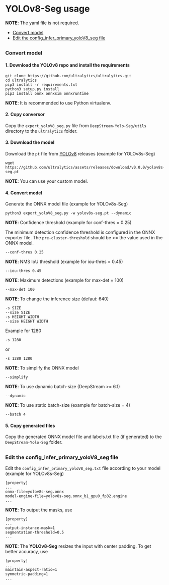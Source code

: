 # YOLOv8-Seg usage

**NOTE**: The yaml file is not required.

* [Convert model](#convert-model)
* [Edit the config_infer_primary_yoloV8_seg file](#edit-the-config_infer_primary_yolov8_seg-file)

##

### Convert model

#### 1. Download the YOLOv8 repo and install the requirements

```
git clone https://github.com/ultralytics/ultralytics.git
cd ultralytics
pip3 install -r requirements.txt
python3 setup.py install
pip3 install onnx onnxsim onnxruntime
```

**NOTE**: It is recommended to use Python virtualenv.

#### 2. Copy conversor

Copy the `export_yoloV8_seg.py` file from `DeepStream-Yolo-Seg/utils` directory to the `ultralytics` folder.

#### 3. Download the model

Download the `pt` file from [YOLOv8](https://github.com/ultralytics/assets/releases/) releases (example for YOLOv8s-Seg)

```
wget https://github.com/ultralytics/assets/releases/download/v0.0.0/yolov8s-seg.pt
```

**NOTE**: You can use your custom model.

#### 4. Convert model

Generate the ONNX model file (example for YOLOv8s-Seg)

```
python3 export_yoloV8_seg.py -w yolov8s-seg.pt --dynamic
```

**NOTE**: Confidence threshold (example for conf-thres = 0.25)

The minimum detection confidence threshold is configured in the ONNX exporter file. The `pre-cluster-threshold` should be >= the value used in the ONNX model.

```
--conf-thres 0.25
```

**NOTE**: NMS IoU threshold (example for iou-thres = 0.45)

```
--iou-thres 0.45
```

**NOTE**: Maximum detections (example for max-det = 100)

```
--max-det 100
```

**NOTE**: To change the inference size (defaut: 640)

```
-s SIZE
--size SIZE
-s HEIGHT WIDTH
--size HEIGHT WIDTH
```

Example for 1280

```
-s 1280
```

or

```
-s 1280 1280
```

**NOTE**: To simplify the ONNX model

```
--simplify
```

**NOTE**: To use dynamic batch-size (DeepStream >= 6.1)

```
--dynamic
```

**NOTE**: To use static batch-size (example for batch-size = 4)

```
--batch 4
```

#### 5. Copy generated files

Copy the generated ONNX model file and labels.txt file (if generated) to the `DeepStream-Yolo-Seg` folder.

##

### Edit the config_infer_primary_yoloV8_seg file

Edit the `config_infer_primary_yoloV8_seg.txt` file according to your model (example for YOLOv8s-Seg)

```
[property]
...
onnx-file=yolov8s-seg.onnx
model-engine-file=yolov8s-seg.onnx_b1_gpu0_fp32.engine
...
```

**NOTE**: To output the masks, use

```
[property]
...
output-instance-mask=1
segmentation-threshold=0.5
...
```

**NOTE**: The **YOLOv8-Seg** resizes the input with center padding. To get better accuracy, use

```
[property]
...
maintain-aspect-ratio=1
symmetric-padding=1
...
```
